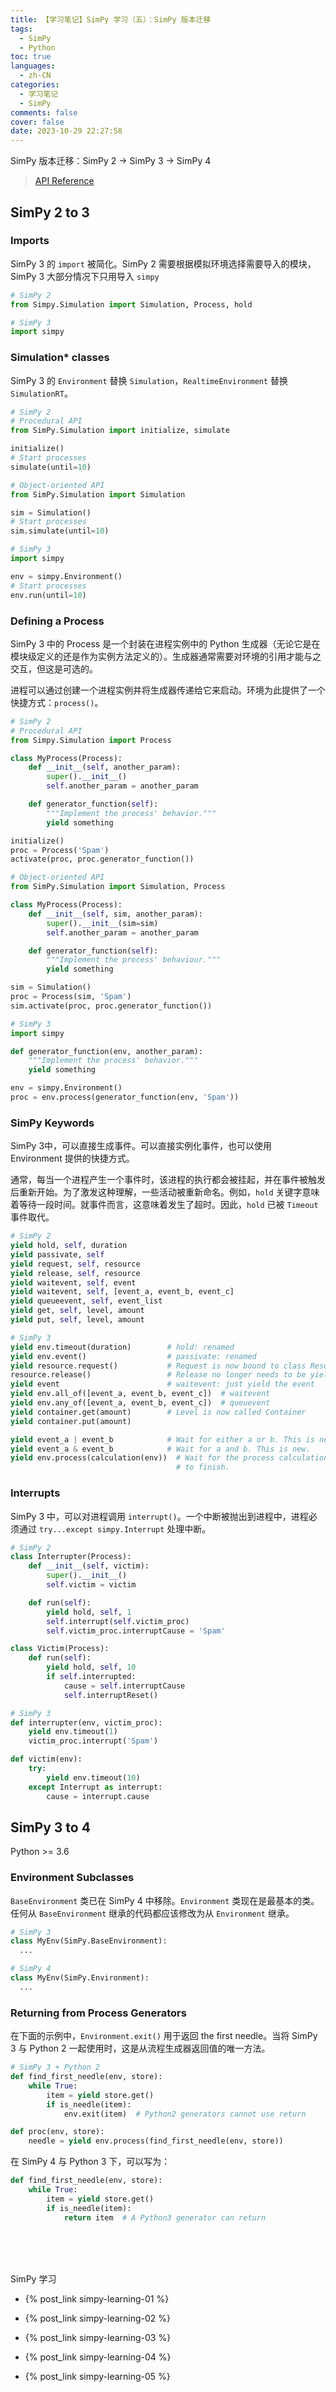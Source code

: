 ```yaml
---
title: 【学习笔记】SimPy 学习（五）：SimPy 版本迁移
tags:
  - SimPy
  - Python
toc: true
languages:
  - zh-CN
categories:
  - 学习笔记
  - SimPy
comments: false
cover: false
date: 2023-10-29 22:27:58
---
```


SimPy 版本迁移：SimPy 2 -> SimPy 3 -> SimPy 4

<!-- more -->

> [API Reference](https://simpy.readthedocs.io/en/latest/api_reference/index.html)

## SimPy 2 to 3

### Imports

SimPy 3 的 `import` 被简化。SimPy 2 需要根据模拟环境选择需要导入的模块，SimPy 3 大部分情况下只用导入 `simpy`

```python
# SimPy 2
from Simpy.Simulation import Simulation, Process, hold
```
```python
# SimPy 3
import simpy
```

### Simulation* classes

SimPy 3 的 `Environment` 替换 `Simulation`，`RealtimeEnvironment` 替换 `SimulationRT`。

```python
# SimPy 2
# Procedural API
from SimPy.Simulation import initialize, simulate

initialize()
# Start processes
simulate(until=10)

# Object-oriented API
from SimPy.Simulation import Simulation

sim = Simulation()
# Start processes
sim.simulate(until=10)
```
```python
# SimPy 3
import simpy

env = simpy.Environment()
# Start processes
env.run(until=10)
```

### Defining a Process

SimPy 3 中的 Process 是一个封装在进程实例中的 Python 生成器（无论它是在模块级定义的还是作为实例方法定义的）。生成器通常需要对环境的引用才能与之交互，但这是可选的。

进程可以通过创建一个进程实例并将生成器传递给它来启动。环境为此提供了一个快捷方式：`process()`。

```python
# SimPy 2
# Procedural API
from Simpy.Simulation import Process

class MyProcess(Process):
    def __init__(self, another_param):
        super().__init__()
        self.another_param = another_param

    def generator_function(self):
        """Implement the process' behavior."""
        yield something

initialize()
proc = Process('Spam')
activate(proc, proc.generator_function())

# Object-oriented API
from SimPy.Simulation import Simulation, Process

class MyProcess(Process):
    def __init__(self, sim, another_param):
        super().__init__(sim=sim)
        self.another_param = another_param

    def generator_function(self):
        """Implement the process' behaviour."""
        yield something

sim = Simulation()
proc = Process(sim, 'Spam')
sim.activate(proc, proc.generator_function())
```

```python
# SimPy 3
import simpy

def generator_function(env, another_param):
    """Implement the process' behavior."""
    yield something

env = simpy.Environment()
proc = env.process(generator_function(env, 'Spam'))
```

### SimPy Keywords

SimPy 3中，可以直接生成事件。可以直接实例化事件，也可以使用 Environment 提供的快捷方式。

通常，每当一个进程产生一个事件时，该进程的执行都会被挂起，并在事件被触发后重新开始。为了激发这种理解，一些活动被重新命名。例如，`hold` 关键字意味着等待一段时间。就事件而言，这意味着发生了超时。因此，`hold` 已被 `Timeout` 事件取代。

```python
# SimPy 2
yield hold, self, duration
yield passivate, self
yield request, self, resource
yield release, self, resource
yield waitevent, self, event
yield waitevent, self, [event_a, event_b, event_c]
yield queueevent, self, event_list
yield get, self, level, amount
yield put, self, level, amount
```

```python
# SimPy 3
yield env.timeout(duration)        # hold: renamed
yield env.event()                  # passivate: renamed
yield resource.request()           # Request is now bound to class Resource
resource.release()                 # Release no longer needs to be yielded
yield event                        # waitevent: just yield the event
yield env.all_of([event_a, event_b, event_c])  # waitevent
yield env.any_of([event_a, event_b, event_c])  # queuevent
yield container.get(amount)        # Level is now called Container
yield container.put(amount)

yield event_a | event_b            # Wait for either a or b. This is new.
yield event_a & event_b            # Wait for a and b. This is new.
yield env.process(calculation(env))  # Wait for the process calculation to
                                     # to finish.
```

### Interrupts

SimPy 3 中，可以对进程调用 `interrupt()`。一个中断被抛出到进程中，进程必须通过 `try...except simpy.Interrupt` 处理中断。

```python
# SimPy 2
class Interrupter(Process):
    def __init__(self, victim):
        super().__init__()
        self.victim = victim

    def run(self):
        yield hold, self, 1
        self.interrupt(self.victim_proc)
        self.victim_proc.interruptCause = 'Spam'

class Victim(Process):
    def run(self):
        yield hold, self, 10
        if self.interrupted:
            cause = self.interruptCause
            self.interruptReset()
```

```python
# SimPy 3
def interrupter(env, victim_proc):
    yield env.timeout(1)
    victim_proc.interrupt('Spam')

def victim(env):
    try:
        yield env.timeout(10)
    except Interrupt as interrupt:
        cause = interrupt.cause
```


## SimPy 3 to 4

Python >= 3.6

### Environment Subclasses

`BaseEnvironment` 类已在 SimPy 4 中移除。`Environment` 类现在是最基本的类。任何从 `BaseEnvironment` 继承的代码都应该修改为从 `Environment` 继承。

```python
# SimPy 3
class MyEnv(SimPy.BaseEnvironment):
  ...

# SimPy 4
class MyEnv(SimPy.Environment):
  ...
```

### Returning from Process Generators

在下面的示例中，`Environment.exit()` 用于返回 the first needle。当将 SimPy 3 与 Python 2 一起使用时，这是从流程生成器返回值的唯一方法。

```python
# SimPy 3 + Python 2 
def find_first_needle(env, store):
    while True:
        item = yield store.get()
        if is_needle(item):
            env.exit(item)  # Python2 generators cannot use return

def proc(env, store):
    needle = yield env.process(find_first_needle(env, store))
```

在 SimPy 4 与 Python 3 下，可以写为：

```python
def find_first_needle(env, store):
    while True:
        item = yield store.get()
        if is_needle(item):
            return item  # A Python3 generator can return
```




<br>
<br>
<br>

SimPy 学习  

* {% post_link simpy-learning-01 %}  

* {% post_link simpy-learning-02 %}  

* {% post_link simpy-learning-03 %}

* {% post_link simpy-learning-04 %}

* {% post_link simpy-learning-05 %}